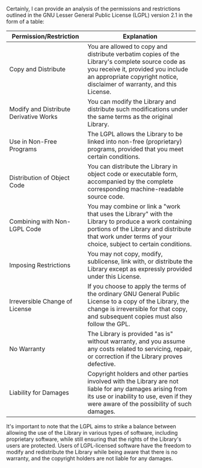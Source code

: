 Certainly, I can provide an analysis of the permissions and restrictions outlined in the GNU Lesser General Public License (LGPL) version 2.1 in the form of a table:

| Permission/Restriction                     | Explanation                                                                                                                                                                                             |
|--------------------------------------------|---------------------------------------------------------------------------------------------------------------------------------------------------------------------------------------------------------|
| Copy and Distribute                         | You are allowed to copy and distribute verbatim copies of the Library's complete source code as you receive it, provided you include an appropriate copyright notice, disclaimer of warranty, and this License. |
| Modify and Distribute Derivative Works      | You can modify the Library and distribute such modifications under the same terms as the original Library.                                                                                              |
| Use in Non-Free Programs                    | The LGPL allows the Library to be linked into non-free (proprietary) programs, provided that you meet certain conditions.                                                                                |
| Distribution of Object Code                 | You can distribute the Library in object code or executable form, accompanied by the complete corresponding machine-readable source code.                                                               |
| Combining with Non-LGPL Code                | You may combine or link a "work that uses the Library" with the Library to produce a work containing portions of the Library and distribute that work under terms of your choice, subject to certain conditions. |
| Imposing Restrictions                       | You may not copy, modify, sublicense, link with, or distribute the Library except as expressly provided under this License.                                                                              |
| Irreversible Change of License              | If you choose to apply the terms of the ordinary GNU General Public License to a copy of the Library, the change is irreversible for that copy, and subsequent copies must also follow the GPL.         |
| No Warranty                                 | The Library is provided "as is" without warranty, and you assume any costs related to servicing, repair, or correction if the Library proves defective.                                               |
| Liability for Damages                       | Copyright holders and other parties involved with the Library are not liable for any damages arising from its use or inability to use, even if they were aware of the possibility of such damages.      |

It's important to note that the LGPL aims to strike a balance between allowing the use of the Library in various types of software, including proprietary software, while still ensuring that the rights of the Library's users are protected. Users of LGPL-licensed software have the freedom to modify and redistribute the Library while being aware that there is no warranty, and the copyright holders are not liable for any damages.
